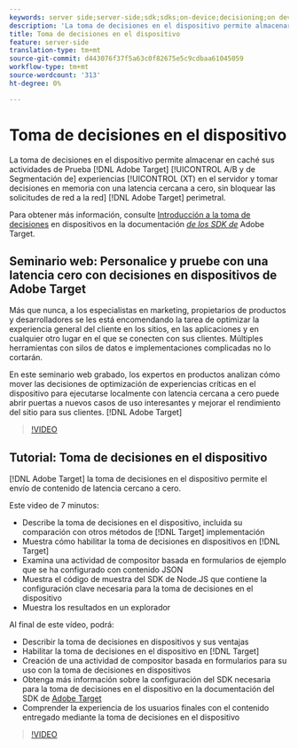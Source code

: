 ```yaml
---
keywords: server side;server-side;sdk;sdks;on-device;decisioning;on device;ondevice;zero latency;latency;near-zero;node.js
description: 'La toma de decisiones en el dispositivo permite almacenar en caché las actividades de Adobe Target A/B y de Segmentación de experiencias (XT) en el servidor y tomar decisiones en la memoria con una latencia cercana a cero, sin bloquear las solicitudes de red a Adobe Target Edge Network. '
title: Toma de decisiones en el dispositivo
feature: server-side
translation-type: tm+mt
source-git-commit: d443076f37f5a63c0f82675e5c9cdbaa61045059
workflow-type: tm+mt
source-wordcount: '313'
ht-degree: 0%

---
```



# Toma de decisiones en el dispositivo

La toma de decisiones en el dispositivo permite almacenar en caché sus actividades de Prueba [!DNL Adobe Target] [!UICONTROL A/B y de Segmentación de] experiencias [!UICONTROL (XT) en el servidor y tomar decisiones en memoria con una latencia cercana a cero, sin bloquear las solicitudes de red a la red] [!DNL Adobe Target] perimetral.

Para obtener más información, consulte [Introducción a la toma de decisiones](https://adobetarget-sdks.gitbook.io/docs/on-device-decisioning/introduction-to-on-device-decisioning) en dispositivos en la documentación *[de los SDK de](https://adobetarget-sdks.gitbook.io/docs/)* Adobe Target.

## Seminario web: Personalice y pruebe con una latencia cero con decisiones en dispositivos de Adobe Target

Más que nunca, a los especialistas en marketing, propietarios de productos y desarrolladores se les está encomendando la tarea de optimizar la experiencia general del cliente en los sitios, en las aplicaciones y en cualquier otro lugar en el que se conecten con sus clientes. Múltiples herramientas con silos de datos e implementaciones complicadas no lo cortarán.

En este seminario web grabado, los expertos en productos analizan cómo mover las decisiones de optimización de experiencias críticas en el dispositivo para ejecutarse localmente con latencia cercana a cero puede abrir puertas a nuevos casos de uso interesantes y mejorar el rendimiento del sitio para sus clientes. [!DNL Adobe Target]

>[!VIDEO](https://video.tv.adobe.com/v/328148)

## Tutorial: Toma de decisiones en el dispositivo

[!DNL Adobe Target] la toma de decisiones en el dispositivo permite el envío de contenido de latencia cercano a cero.

Este video de 7 minutos:

* Describe la toma de decisiones en el dispositivo, incluida su comparación con otros métodos de [!DNL Target] implementación
* Muestra cómo habilitar la toma de decisiones en dispositivos en [!DNL Target]
* Examina una actividad de compositor basada en formularios de ejemplo que se ha configurado con contenido JSON
* Muestra el código de muestra del SDK de Node.JS que contiene la configuración clave necesaria para la toma de decisiones en el dispositivo
* Muestra los resultados en un explorador

Al final de este vídeo, podrá:

* Describir la toma de decisiones en dispositivos y sus ventajas
* Habilitar la toma de decisiones en el dispositivo en [!DNL Target]
* Creación de una actividad de compositor basada en formularios para su uso con la toma de decisiones en dispositivos
* Obtenga más información sobre la configuración del SDK necesaria para la toma de decisiones en el dispositivo en la documentación del SDK de [Adobe Target](https://adobetarget-sdks.gitbook.io/docs/on-device-decisioning/introduction-to-on-device-decisioning)
* Comprender la experiencia de los usuarios finales con el contenido entregado mediante la toma de decisiones en el dispositivo

>[!VIDEO](https://video.tv.adobe.com/v/329032)